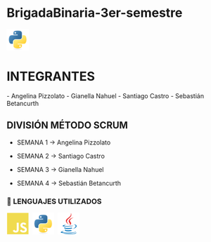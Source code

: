 # BrigadaBinaria-3er-semestre
<div>
<img src ="https://github.com/devicons/devicon/blob/master/icons/python/python-original.svg" tittle="Python" alt="Python" width="50" height="50"/>&nbsp;
</div>
<div>
 <h1 align="left"> INTEGRANTES </h1>
- Angelina Pizzolato
- Gianella Nahuel
- Santiago Castro
- Sebastián Betancurth
</div>
<div>
   <h2 align="left"> DIVISIÓN MÉTODO SCRUM </h2>
  
- SEMANA 1 -> Angelina Pizzolato
  
- SEMANA 2 -> Santiago Castro
  
- SEMANA 3 -> Gianella Nahuel
  
- SEMANA 4 -> Sebastián Betancurth
</div>
<div align="left"> 
    <h3>🔨 LENGUAJES UTILIZADOS</h3>
    <div>
    <img src ="https://github.com/devicons/devicon/blob/master/icons/javascript/javascript-plain.svg" tittle="Javascript" alt="Javascript" width="50" height="50"/>&nbsp;
    <img src ="https://github.com/devicons/devicon/blob/master/icons/python/python-original.svg" tittle="Python" alt="Python" width="50" height="50"/>&nbsp;
    <img src ="https://github.com/devicons/devicon/blob/master/icons/java/java-original.svg" tittle="Java" alt="Java" width="50" height="50"/>&nbsp;
    </div>
</div>
